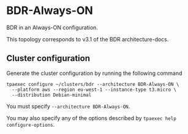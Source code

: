 BDR-Always-ON
=============

BDR in an Always-ON configuration.

This topology corresponds to v3.1 of the BDR architecture-docs.

Cluster configuration
---------------------

Generate the cluster configuration by running the following command

```
tpaexec configure ~/clusters/bdr --architecture BDR-Always-ON \
  --platform aws --region eu-west-1 --instance-type t3.micro \
  --distribution Debian-minimal
```

You must specify ``--architecture BDR-Always-ON``.

You may also specify any of the options described by
``tpaexec help configure-options``.
